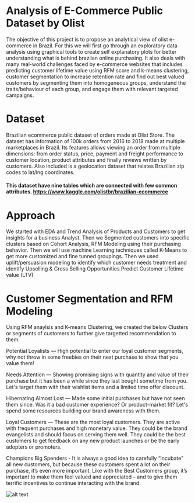 # Analysis of E-Commerce Public Dataset by Olist

The objective of this project is to propose an analytical view of olist e-commerce in Brazil. For this we will first go through an exploratory data analysis using graphical tools to create self explanatory plots for better understanding what is behind braziian online purchasing. It also deals with many real-world challenges faced by e-commerce websites that includes predicting customer lifetime value using RFM score and k-means clustering, customer segmentation to increase retention rate and find out best valued customers by segmenting them into homogeneous groups, understand the traits/behaviour of each group, and engage them with relevant targeted campaigns.

# Dataset
Brazilian ecommerce public dataset of orders made at Olist Store. The dataset has information of 100k orders from 2016 to 2018 made at multiple marketplaces in Brazil. Its features allows viewing an order from multiple dimensions: from order status, price, payment and freight performance to customer location, product attributes and finally reviews written by customers. Also included is a geolocation dataset that relates Brazilian zip codes to lat/lng coordinates.

#### This dataset have nine tables which are connected with few common attributes. https://www.kaggle.com/olistbr/brazilian-ecommerce

# Approach
We started with EDA and Trend Analysis of Products and Customers to get insights for a business Analyst.
Then we Segmented customers into specific clusters based on Cohort Analysis, RFM Modeling using their purchasing behavior. 
Then we will use machine Learning techniques called K-Means to get more customized and fine tunned groupings.
Then we used uplift/persuasion modeling to identify which customer needs treatment and identify Upselling & Cross Selling Opportunities
Predict Customer Lifetime value (LTV)

# Customer Segmentation and RFM Modeling
Using RFM anaylsis and K-means Clustering, we created the below Clusters or segments of customers to further give targetted recommendation to them.

Potential Loyalists — High potential to enter our loyal customer segments, why not throw in some freebies on their next purchase to show that you value them!

Needs Attention — Showing promising signs with quantity and value of their purchase but it has been a while since they last bought sometime from you. Let's target them with their wishlist items and a limited time offer discount.

Hibernating Almost Lost — Made some initial purchases but have not seen them since. Was it a bad customer experience? Or product-market fit? Let's spend some resources building our brand awareness with them.

Loyal Customers — These are the most loyal customers. They are active with frequent purchases and high monetary value. They could be the brand evangelists and should focus on serving them well. They could be the best customers to get feedback on any new product launches or be the early adopters or promoters.

Champions Big Spenders - It is always a good idea to carefully “incubate” all new customers, but because these customers spent a lot on their purchase, it’s even more important. Like with the Best Customers group, it’s important to make them feel valued and appreciated – and to give them terrific incentives to continue interacting with the brand.

![alt text](https://github.com/archita1146/Olist-Ecommerce-Marketing-Analytics/image.jpg?raw=true)
